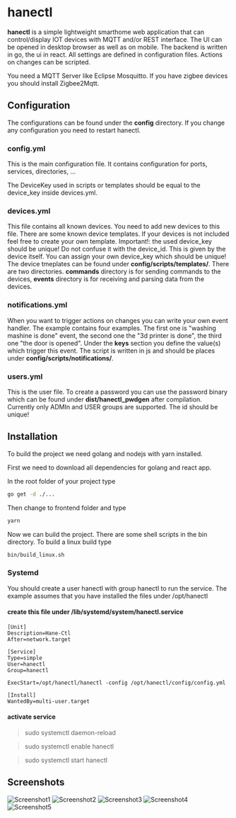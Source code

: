 # hanectl
**hanectl** is a simple lightweight smarthome web application that can control/display IOT devices with MQTT and/or REST interface.
The UI can be opened in desktop browser as well as on mobile.
The backend is written in go, the ui in react.
All settings are defined in configuration files. Actions on changes can be scripted.

You need a MQTT Server like Eclipse Mosquitto.
If you have zigbee devices you should install Zigbee2Mqtt.

## Configuration

The configurations can be found under the **config** directory.
If you change any configuration you need to restart hanectl.

### config.yml
This is the main configuration file. It contains configuration for ports, services, directories, ...

The DeviceKey used in scripts or templates should be equal to the device_key inside
devices.yml.

### devices.yml
This file contains all known devices. You need to add new devices to this file.
There are some known device templates. If your devices is not included feel free to create your own template.
Important!: the used device_key should be unique! Do not confuse it with the device_id. This is given by the device itself.
You can assign your own device_key which should be unique!
The device tmeplates can be found under **config/scripts/templates/**. There are two directories. **commands** directory is for sending commands to the devices,
**events** directory is for receiving and parsing data from the devices.

### notifications.yml
When you want to trigger actions on changes you can write your own event handler. The example contains four examples.
The first one is "washing mashine is done" event, the second one the "3d printer is done", the third one "the door is opened".
Under the **keys** section you define the value(s) which trigger this event. The script is written in js and should be places under **config/scripts/notifications/**.

### users.yml
This is the user file. To create a password you can use the password binary which can be found under **dist/hanectl_pwdgen** after compilation.
Currently only ADMIn and USER groups are supported. The id should be unique!

## Installation
To build the project we need golang and nodejs with yarn installed.

First we need to download all dependencies for golang and react app.

In the root folder of your project type
```sh
go get -d ./...
```

Then change to frontend folder and type
```sh
yarn
```

Now we can build the project. There are some shell scripts in the bin directory.
To build a linux build type
```sh
bin/build_linux.sh
```

### Systemd

You should create a user hanectl with group hanectl to run the service. The example assumes that you have installed the files under /opt/hanectl

#### create this file under /lib/systemd/system/hanectl.service

```
[Unit]
Description=Hane-Ctl
After=network.target

[Service]
Type=simple
User=hanectl
Group=hanectl 

ExecStart=/opt/hanectl/hanectl -config /opt/hanectl/config/config.yml 

[Install]
WantedBy=multi-user.target

```

#### activate service
> sudo systemctl daemon-reload

> sudo systemctl enable hanectl

> sudo systemctl start hanectl

## Screenshots

![Screenshot1](doc/screenshots/hanectl_scr_1.png)
![Screenshot2](doc/screenshots/hanectl_scr_2.png)
![Screenshot3](doc/screenshots/hanectl_scr_3.png)
![Screenshot4](doc/screenshots/hanectl_scr_4.png)
![Screenshot5](doc/screenshots/hanectl_scr_5.png)
